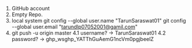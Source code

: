 1. GitHub account
2. Empty Repo.
3. local system
     git config --global user.name "TarunSaraswat01"
     git config --global user.email "tarundlp07052001@gamil.com"
4. git push -u origin master
     4.1 username? -> TarunSaraswat01
     4.2 password? -> ghp_wsghp_YATThGuAemG1ncVm0pgjbeelZ